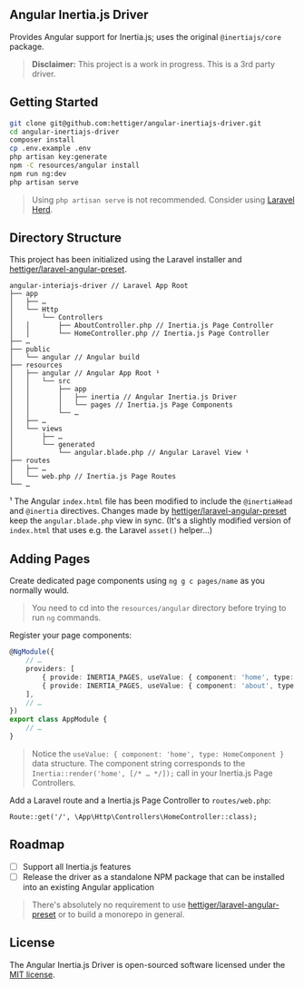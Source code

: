 ## Angular Inertia.js Driver

Provides Angular support for Inertia.js; uses the original `@inertiajs/core` package.

> **Disclaimer:** This project is a work in progress. This is a 3rd party driver.

## Getting Started

```bash
git clone git@github.com:hettiger/angular-inertiajs-driver.git
cd angular-inertiajs-driver
composer install
cp .env.example .env
php artisan key:generate
npm -C resources/angular install
npm run ng:dev
php artisan serve
```

> Using `php artisan serve` is not recommended. Consider using [Laravel Herd](https://herd.laravel.com).

## Directory Structure

This project has been initialized using the Laravel installer and 
[hettiger/laravel-angular-preset](https://github.com/hettiger/laravel-angular-preset).

```text
angular-interiajs-driver // Laravel App Root
├── app
│   ├── …
│   └── Http
│       └── Controllers
│   │       ├── AboutController.php // Inertia.js Page Controller
│   │       └── HomeController.php // Inertia.js Page Controller
├── …
├── public
│   └── angular // Angular build
├── resources
│   ├── angular // Angular App Root ¹
│   │   └── src
│   │       ├── app
│   │       │   ├── inertia // Angular Inertia.js Driver
│   │       │   └── pages // Inertia.js Page Components
│   │       └── …
│   ├── …
│   └── views
│       ├── …
│       └── generated
│           └── angular.blade.php // Angular Laravel View ¹
├── routes
│   ├── …
│   └── web.php // Inertia.js Page Routes
└── …
```

¹ The Angular `index.html` file has been modified to include the `@inertiaHead` and `@inertia` directives. 
Changes made by [hettiger/laravel-angular-preset](https://github.com/hettiger/laravel-angular-preset) keep the 
`angular.blade.php` view in sync. (It's a slightly modified version of `index.html` that uses e.g. the Laravel 
`asset()` helper…)

## Adding Pages

Create dedicated page components using `ng g c pages/name` as you normally would.

> You need to cd into the `resources/angular` directory before trying to run `ng` commands.

Register your page components:

```ts
@NgModule({
    // …
    providers: [
        { provide: INERTIA_PAGES, useValue: { component: 'home', type: HomeComponent }, multi: true },
        { provide: INERTIA_PAGES, useValue: { component: 'about', type: AboutComponent }, multi: true },
    ],
    // …
})
export class AppModule {
    // …
}
```

> Notice the `useValue: { component: 'home', type: HomeComponent }` data structure. The component string corresponds
> to the `Inertia::render('home', [/* … */]);` call in your Inertia.js Page Controllers.

Add a Laravel route and a Inertia.js Page Controller to `routes/web.php`:

`Route::get('/', \App\Http\Controllers\HomeController::class);`

## Roadmap

- [ ] Support all Inertia.js features
- [ ] Release the driver as a standalone NPM package that can be installed into an existing Angular application

> There's absolutely no requirement to use 
> [hettiger/laravel-angular-preset](https://github.com/hettiger/laravel-angular-preset)
> or to build a monorepo in general.

## License

The Angular Inertia.js Driver is open-sourced software licensed under the [MIT license](https://opensource.org/licenses/MIT).
